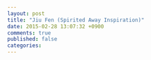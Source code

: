 ```yaml
---
layout: post
title: "Jiu Fen (Spirited Away Inspiration)"
date: 2015-02-28 13:07:32 +0900
comments: true
published: false
categories: 
---
```

